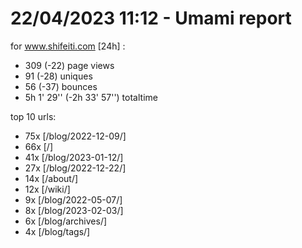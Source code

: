 # 22/04/2023 11:12 - Umami report
for www.shifeiti.com [24h] :

 - 309 (-22) page views
 - 91 (-28) uniques
 - 56 (-37) bounces
 - 5h 1' 29'' (-2h 33' 57'') totaltime


top 10 urls:
 - 75x [/blog/2022-12-09/]
 - 66x [/]
 - 41x [/blog/2023-01-12/]
 - 27x [/blog/2022-12-22/]
 - 14x [/about/]
 - 12x [/wiki/]
 - 9x [/blog/2022-05-07/]
 - 8x [/blog/2023-02-03/]
 - 6x [/blog/archives/]
 - 4x [/blog/tags/]



